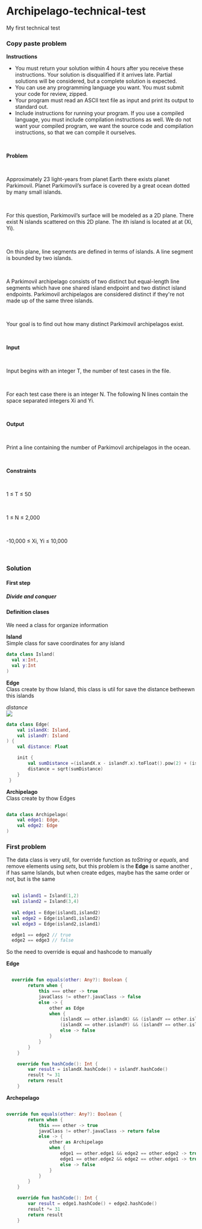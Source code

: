 # Archipelago-technical-test
My first technical test

### Copy paste problem

**Instructions**
* You must return your solution within 4 hours after you receive these instructions. Your solution is disqualified if it arrives late. Partial solutions will be considered, but a complete solution is expected.
* You can use any programming language you want. You must submit your code for review, zipped.
* Your program must read an ASCII text file as input and print its output to standard out.
* Include instructions for running your program. If you use a compiled language, you must include compilation instructions as well. We do not want your compiled program, we want the source code and compilation instructions, so that we can compile it ourselves.

</br>

**Problem**

</br>

Approximately 23 light-years from planet Earth there exists planet Parkimovil. Planet Parkimovil’s surface is covered by a great ocean dotted by many small islands.

</br>

For this question, Parkimovil’s surface will be modeled as a 2D plane. There exist N islands scattered on this 2D plane. The ith island is located at at (Xi, Yi). 

</br>

On this plane, line segments are defined in terms of islands. A line segment is bounded by two islands.

</br>

A Parkimovil archipelago consists of two distinct but equal-length line segments which have one shared island endpoint and two distinct island endpoints. Parkimovil archipelagos are considered distinct if they're not made up of the same three islands.

</br>

Your goal is to find out how many distinct Parkimovil archipelagos exist. 

</br>

**Input**

</br>

Input begins with an integer T, the number of test cases in the file. 

</br>

For each test case there is an integer N. The following N lines contain the space separated integers Xi and Yi.

</br>

**Output**

</br>

Print a line containing the number of Parkimovil archipelagos in the ocean.

</br>

**Constraints**

</br>

1 ≤ T ≤ 50 

</br>

1 ≤ N ≤ 2,000 

</br>

-10,000 ≤ Xi, Yi ≤ 10,000

</br>


### Solution

#### First step
##### Divide and conquer

#### Definition clases

We need a class for organize information

**Island**
</br>
Simple class for save coordinates for any island

```kotlin
data class Island(
  val x:Int,
  val y:Int
)

```
**Edge**
</br>
Class create by thow Island, this class is util for save the distance betheewn this islands

*distance*
</br>
<img style="background:white" src="https://user-images.githubusercontent.com/46488277/193378555-4640add9-e4f4-4da2-b08a-a77ac9ec1ec9.png">


``` kotlin
data class Edge(
    val islandX: Island,
    val islandY: Island
) {
    val distance: Float

    init {
        val sumDistance =(islandX.x - islandY.x).toFloat().pow(2) + (islandX.y - islandY.y).toFloat().pow(2)
        distance = sqrt(sumDistance)
    }
 }

```

**Archipelago**
</br>
Class create by thow Edges

``` kotlin

data class Archipelago(
    val edge1: Edge,
    val edge2: Edge
)

```

### First problem

The data class is very util, for override function as *toString* or *equals*, and remove elements using *sets*, but this problem is the **Edge** is same another , if has same Islands, but when create edges, maybe has the same order or not, but is the same

``` kotlin
  
  val island1 = Island(1,2)
  val island2 = Island(3,4)
  
  val edge1 = Edge(island1,island2)
  val edge2 = Edge(island1,island2)
  val edge3 = Edge(island2,island1)

  edge1 == edge2 // true
  edge2 == edge3 // false

```
So the need to override is equal and hashcode to manually

**Edge**
</br>

```kotlin

  override fun equals(other: Any?): Boolean {
        return when {
            this === other -> true
            javaClass != other?.javaClass -> false
            else -> {
                other as Edge
                when {
                    (islandX == other.islandX) && (islandY == other.islandY) -> true
                    (islandX == other.islandY) && (islandY == other.islandX) -> true
                    else -> false
                }
            }
        }
    }

    override fun hashCode(): Int {
        var result = islandX.hashCode() + islandY.hashCode()
        result *= 31
        return result
    }

```

**Archepelago**
</br>

```kotlin

override fun equals(other: Any?): Boolean {
        return when {
            this === other -> true
            javaClass != other?.javaClass -> return false
            else -> {
                other as Archipelago
                when {
                    edge1 == other.edge1 && edge2 == other.edge2 -> true
                    edge1 == other.edge2 && edge2 == other.edge1 -> true
                    else -> false
                }
            }
        }
    }

    override fun hashCode(): Int {
        var result = edge1.hashCode() + edge2.hashCode()
        result *= 31
        return result
    }

```


